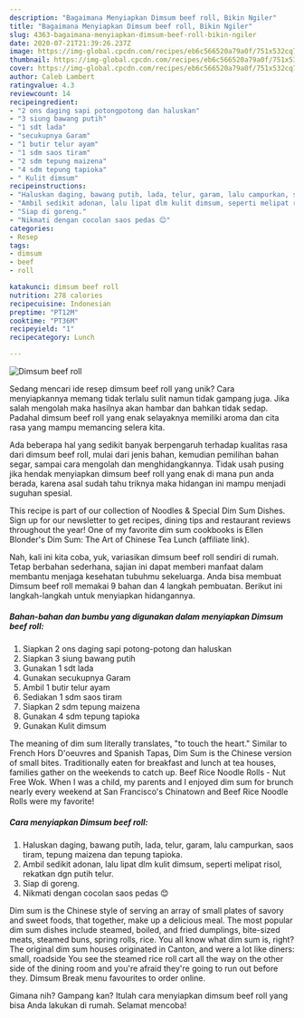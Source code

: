 ```yaml
---
description: "Bagaimana Menyiapkan Dimsum beef roll, Bikin Ngiler"
title: "Bagaimana Menyiapkan Dimsum beef roll, Bikin Ngiler"
slug: 4363-bagaimana-menyiapkan-dimsum-beef-roll-bikin-ngiler
date: 2020-07-21T21:39:26.237Z
image: https://img-global.cpcdn.com/recipes/eb6c566520a79a0f/751x532cq70/dimsum-beef-roll-foto-resep-utama.jpg
thumbnail: https://img-global.cpcdn.com/recipes/eb6c566520a79a0f/751x532cq70/dimsum-beef-roll-foto-resep-utama.jpg
cover: https://img-global.cpcdn.com/recipes/eb6c566520a79a0f/751x532cq70/dimsum-beef-roll-foto-resep-utama.jpg
author: Caleb Lambert
ratingvalue: 4.3
reviewcount: 14
recipeingredient:
- "2 ons daging sapi potongpotong dan haluskan"
- "3 siung bawang putih"
- "1 sdt lada"
- "secukupnya Garam"
- "1 butir telur ayam"
- "1 sdm saos tiram"
- "2 sdm tepung maizena"
- "4 sdm tepung tapioka"
- " Kulit dimsum"
recipeinstructions:
- "Haluskan daging, bawang putih, lada, telur, garam, lalu campurkan, saos tiram, tepung maizena dan tepung tapioka."
- "Ambil sedikit adonan, lalu lipat dlm kulit dimsum, seperti melipat risol, rekatkan dgn putih telur."
- "Siap di goreng."
- "Nikmati dengan cocolan saos pedas 😊"
categories:
- Resep
tags:
- dimsum
- beef
- roll

katakunci: dimsum beef roll 
nutrition: 278 calories
recipecuisine: Indonesian
preptime: "PT12M"
cooktime: "PT36M"
recipeyield: "1"
recipecategory: Lunch

---
```



![Dimsum beef roll](https://img-global.cpcdn.com/recipes/eb6c566520a79a0f/751x532cq70/dimsum-beef-roll-foto-resep-utama.jpg)

Sedang mencari ide resep dimsum beef roll yang unik? Cara menyiapkannya memang tidak terlalu sulit namun tidak gampang juga. Jika salah mengolah maka hasilnya akan hambar dan bahkan tidak sedap. Padahal dimsum beef roll yang enak selayaknya memiliki aroma dan cita rasa yang mampu memancing selera kita.

Ada beberapa hal yang sedikit banyak berpengaruh terhadap kualitas rasa dari dimsum beef roll, mulai dari jenis bahan, kemudian pemilihan bahan segar, sampai cara mengolah dan menghidangkannya. Tidak usah pusing jika hendak menyiapkan dimsum beef roll yang enak di mana pun anda berada, karena asal sudah tahu triknya maka hidangan ini mampu menjadi suguhan spesial.

This recipe is part of our collection of Noodles &amp; Special Dim Sum Dishes. Sign up for our newsletter to get recipes, dining tips and restaurant reviews throughout the year! One of my favorite dim sum cookbooks is Ellen Blonder&#39;s Dim Sum: The Art of Chinese Tea Lunch (affiliate link).


Nah, kali ini kita coba, yuk, variasikan dimsum beef roll sendiri di rumah. Tetap berbahan sederhana, sajian ini dapat memberi manfaat dalam membantu menjaga kesehatan tubuhmu sekeluarga. Anda bisa membuat Dimsum beef roll memakai 9 bahan dan 4 langkah pembuatan. Berikut ini langkah-langkah untuk menyiapkan hidangannya.

<!--inarticleads1-->

##### Bahan-bahan dan bumbu yang digunakan dalam menyiapkan Dimsum beef roll:

1. Siapkan 2 ons daging sapi potong-potong dan haluskan
1. Siapkan 3 siung bawang putih
1. Gunakan 1 sdt lada
1. Gunakan secukupnya Garam
1. Ambil 1 butir telur ayam
1. Sediakan 1 sdm saos tiram
1. Siapkan 2 sdm tepung maizena
1. Gunakan 4 sdm tepung tapioka
1. Gunakan  Kulit dimsum


The meaning of dim sum literally translates, &#34;to touch the heart.&#34; Similar to French Hors D&#39;oeuvres and Spanish Tapas, Dim Sum is the Chinese version of small bites. Traditionally eaten for breakfast and lunch at tea houses, families gather on the weekends to catch up. Beef Rice Noodle Rolls - Nut Free Wok. When I was a child, my parents and I enjoyed dim sum for brunch nearly every weekend at San Francisco&#39;s Chinatown and Beef Rice Noodle Rolls were my favorite! 

<!--inarticleads2-->

##### Cara menyiapkan Dimsum beef roll:

1. Haluskan daging, bawang putih, lada, telur, garam, lalu campurkan, saos tiram, tepung maizena dan tepung tapioka.
1. Ambil sedikit adonan, lalu lipat dlm kulit dimsum, seperti melipat risol, rekatkan dgn putih telur.
1. Siap di goreng.
1. Nikmati dengan cocolan saos pedas 😊


Dim sum is the Chinese style of serving an array of small plates of savory and sweet foods, that together, make up a delicious meal. The most popular dim sum dishes include steamed, boiled, and fried dumplings, bite-sized meats, steamed buns, spring rolls, rice. You all know what dim sum is, right? The original dim sum houses originated in Canton, and were a lot like diners: small, roadside You see the steamed rice roll cart all the way on the other side of the dining room and you&#39;re afraid they&#39;re going to run out before they. Dimsum Break menu favourites to order online. 

Gimana nih? Gampang kan? Itulah cara menyiapkan dimsum beef roll yang bisa Anda lakukan di rumah. Selamat mencoba!
